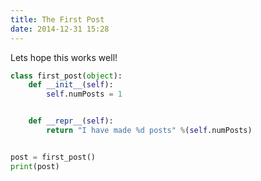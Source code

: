 ```yaml
---
title: The First Post
date: 2014-12-31 15:28
---
```


Lets hope this works well!

``` python
class first_post(object):
    def __init__(self):
        self.numPosts = 1


    def __repr__(self):
        return "I have made %d posts" %(self.numPosts)


post = first_post()
print(post)

```


